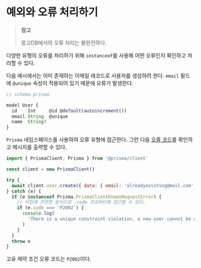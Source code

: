 # 예외와 오류 처리하기

> **참고**
>
> 몽고DB에서의 오류 처리는 불완전하다.

다양한 유형의 오류를 처리하기 위해 `instanceof`를 사용해 어떤 오류인지 확인하고 처리할 수 있다.

다음 예시에서는 이미 존재하는 이메일 레코드로 사용자를 생성하려 한다. `email` 필드에 `@unique` 속성이 적용되어 있기 때문에 오류가 발생한다.

```js
// schema.prisma

model User {
  id    Int     @id @default(autoincrement())
  email String  @unique
  name  String?
}
```

`Prisma` 네임스페이스를 사용하여 오류 유형에 접근한다. 그런 다음 [오류 코드](https://www.prisma.io/docs/reference/api-reference/error-reference#error-codes)를 확인하고 메시지를 출력할 수 있다.

```js
import { PrismaClient, Prisma } from '@prisma/client'

const client = new PrismaClient()

try {
  await client.user.create({ data: { email: 'alreadyexisting@mail.com' } })
} catch (e) {
  if (e instanceof Prisma.PrismaClientKnownRequestError) {
    // 타입에 안전한 방식으로 .code 프로퍼티에 접근할 수 있다.
    if (e.code === 'P2002') {
      console.log(
        'There is a unique constraint violation, a new user cannot be created with this email'
      )
    }
  }
  throw e
}
```

고유 제약 조건 오류 코드는 `P2002`이다.